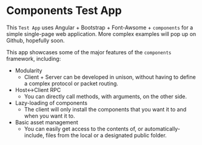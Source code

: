 Components Test App
=============

This `Test App` uses Angular + Bootstrap + Font-Awsome + `components` for a simple single-page web application.
More complex examples will pop up on Github, hopefully soon.

This app showcases some of the major features of the `components` framework, including:

* Modularity
  * Client + Server can be developed in unison, without having to define a complex protocol or packet routing.
* Host<->Client RPC
  * You can directly call methods, with arguments, on the other side.
* Lazy-loading of components
  * The client will only install the components that you want it to and when you want it to.
* Basic asset management
  * You can easily get access to the contents of, or automatically-include, files from the local or a designated public folder.